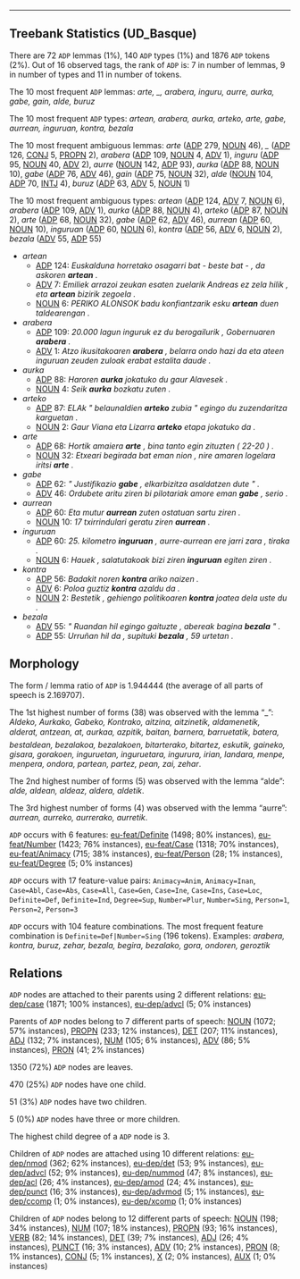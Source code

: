 

--------------------------------------------------------------------------------

## Treebank Statistics (UD_Basque)

There are 72 `ADP` lemmas (1%), 140 `ADP` types (1%) and 1876 `ADP` tokens (2%).
Out of 16 observed tags, the rank of `ADP` is: 7 in number of lemmas, 9 in number of types and 11 in number of tokens.

The 10 most frequent `ADP` lemmas: <em>arte, _, arabera, inguru, aurre, aurka, gabe, gain, alde, buruz</em>

The 10 most frequent `ADP` types:  <em>artean, arabera, aurka, arteko, arte, gabe, aurrean, inguruan, kontra, bezala</em>

The 10 most frequent ambiguous lemmas: <em>arte</em> ([ADP]() 279, [NOUN]() 46), <em>_</em> ([ADP]() 126, [CONJ]() 5, [PROPN]() 2), <em>arabera</em> ([ADP]() 109, [NOUN]() 4, [ADV]() 1), <em>inguru</em> ([ADP]() 95, [NOUN]() 40, [ADV]() 2), <em>aurre</em> ([NOUN]() 142, [ADP]() 93), <em>aurka</em> ([ADP]() 88, [NOUN]() 10), <em>gabe</em> ([ADP]() 76, [ADV]() 46), <em>gain</em> ([ADP]() 75, [NOUN]() 32), <em>alde</em> ([NOUN]() 104, [ADP]() 70, [INTJ]() 4), <em>buruz</em> ([ADP]() 63, [ADV]() 5, [NOUN]() 1)

The 10 most frequent ambiguous types:  <em>artean</em> ([ADP]() 124, [ADV]() 7, [NOUN]() 6), <em>arabera</em> ([ADP]() 109, [ADV]() 1), <em>aurka</em> ([ADP]() 88, [NOUN]() 4), <em>arteko</em> ([ADP]() 87, [NOUN]() 2), <em>arte</em> ([ADP]() 68, [NOUN]() 32), <em>gabe</em> ([ADP]() 62, [ADV]() 46), <em>aurrean</em> ([ADP]() 60, [NOUN]() 10), <em>inguruan</em> ([ADP]() 60, [NOUN]() 6), <em>kontra</em> ([ADP]() 56, [ADV]() 6, [NOUN]() 2), <em>bezala</em> ([ADV]() 55, [ADP]() 55)


* <em>artean</em>
  * [ADP]() 124: <em>Euskalduna horretako osagarri bat - beste bat - , da askoren <b>artean</b> .</em>
  * [ADV]() 7: <em>Emiliek arrazoi zeukan esaten zuelarik Andreas ez zela hilik , eta <b>artean</b> bizirik zegoela .</em>
  * [NOUN]() 6: <em>PERIKO ALONSOK badu konfiantzarik esku <b>artean</b> duen taldearengan .</em>
* <em>arabera</em>
  * [ADP]() 109: <em>20.000 lagun inguruk ez du berogailurik , Gobernuaren <b>arabera</b> .</em>
  * [ADV]() 1: <em>Atzo ikusitakoaren <b>arabera</b> , belarra ondo hazi da eta ateen inguruan zeuden zuloak erabat estalita daude .</em>
* <em>aurka</em>
  * [ADP]() 88: <em>Haroren <b>aurka</b> jokatuko du gaur Alavesek .</em>
  * [NOUN]() 4: <em>Seik <b>aurka</b> bozkatu zuten .</em>
* <em>arteko</em>
  * [ADP]() 87: <em>ELAk " belaunaldien <b>arteko</b> zubia " egingo du zuzendaritza karguetan .</em>
  * [NOUN]() 2: <em>Gaur Viana eta Lizarra <b>arteko</b> etapa jokatuko da .</em>
* <em>arte</em>
  * [ADP]() 68: <em>Hortik amaiera <b>arte</b> , bina tanto egin zituzten ( 22-20 ) .</em>
  * [NOUN]() 32: <em>Etxeari begirada bat eman nion , nire amaren logelara iritsi <b>arte</b> .</em>
* <em>gabe</em>
  * [ADP]() 62: <em>" Justifikazio <b>gabe</b> , elkarbizitza asaldatzen dute " .</em>
  * [ADV]() 46: <em>Ordubete aritu ziren bi pilotariak amore eman <b>gabe</b> , serio .</em>
* <em>aurrean</em>
  * [ADP]() 60: <em>Eta mutur <b>aurrean</b> zuten ostatuan sartu ziren .</em>
  * [NOUN]() 10: <em>17 txirrindulari geratu ziren <b>aurrean</b> .</em>
* <em>inguruan</em>
  * [ADP]() 60: <em>25. kilometro <b>inguruan</b> , aurre-aurrean ere jarri zara , tiraka .</em>
  * [NOUN]() 6: <em>Hauek , salatutakoak bizi ziren <b>inguruan</b> egiten ziren .</em>
* <em>kontra</em>
  * [ADP]() 56: <em>Badakit noren <b>kontra</b> ariko naizen .</em>
  * [ADV]() 6: <em>Poloa guztiz <b>kontra</b> azaldu da .</em>
  * [NOUN]() 2: <em>Bestetik , gehiengo politikoaren <b>kontra</b> joatea dela uste du .</em>
* <em>bezala</em>
  * [ADV]() 55: <em>" Ruandan hil egingo gaituzte , abereak bagina <b>bezala</b> " .</em>
  * [ADP]() 55: <em>Urruñan hil da , supituki <b>bezala</b> , 59 urtetan .</em>

## Morphology

The form / lemma ratio of `ADP` is 1.944444 (the average of all parts of speech is 2.169707).

The 1st highest number of forms (38) was observed with the lemma “_”: <em>Aldeko, Aurkako, Gabeko, Kontrako, aitzina, aitzinetik, aldamenetik, alderat, antzean, at, aurkaa, azpitik, baitan, barnera, barruetatik, batera, bestaldean, bezalakoa, bezalakoen, bitarterako, bitartez, eskutik, gaineko, gisara, gorakoen, inguruetan, inguruetara, ingurura, irian, landara, menpe, menpera, ondora, partean, partez, pean, zai, zehar</em>.

The 2nd highest number of forms (5) was observed with the lemma “alde”: <em>alde, aldean, aldeaz, aldera, aldetik</em>.

The 3rd highest number of forms (4) was observed with the lemma “aurre”: <em>aurrean, aurreko, aurrerako, aurretik</em>.

`ADP` occurs with 6 features: [eu-feat/Definite]() (1498; 80% instances), [eu-feat/Number]() (1423; 76% instances), [eu-feat/Case]() (1318; 70% instances), [eu-feat/Animacy]() (715; 38% instances), [eu-feat/Person]() (28; 1% instances), [eu-feat/Degree]() (5; 0% instances)

`ADP` occurs with 17 feature-value pairs: `Animacy=Anim`, `Animacy=Inan`, `Case=Abl`, `Case=Abs`, `Case=All`, `Case=Gen`, `Case=Ine`, `Case=Ins`, `Case=Loc`, `Definite=Def`, `Definite=Ind`, `Degree=Sup`, `Number=Plur`, `Number=Sing`, `Person=1`, `Person=2`, `Person=3`

`ADP` occurs with 104 feature combinations.
The most frequent feature combination is `Definite=Def|Number=Sing` (196 tokens).
Examples: <em>arabera, kontra, buruz, zehar, bezala, begira, bezalako, gora, ondoren, geroztik</em>


## Relations

`ADP` nodes are attached to their parents using 2 different relations: [eu-dep/case]() (1871; 100% instances), [eu-dep/advcl]() (5; 0% instances)

Parents of `ADP` nodes belong to 7 different parts of speech: [NOUN]() (1072; 57% instances), [PROPN]() (233; 12% instances), [DET]() (207; 11% instances), [ADJ]() (132; 7% instances), [NUM]() (105; 6% instances), [ADV]() (86; 5% instances), [PRON]() (41; 2% instances)

1350 (72%) `ADP` nodes are leaves.

470 (25%) `ADP` nodes have one child.

51 (3%) `ADP` nodes have two children.

5 (0%) `ADP` nodes have three or more children.

The highest child degree of a `ADP` node is 3.

Children of `ADP` nodes are attached using 10 different relations: [eu-dep/nmod]() (362; 62% instances), [eu-dep/det]() (53; 9% instances), [eu-dep/advcl]() (52; 9% instances), [eu-dep/nummod]() (47; 8% instances), [eu-dep/acl]() (26; 4% instances), [eu-dep/amod]() (24; 4% instances), [eu-dep/punct]() (16; 3% instances), [eu-dep/advmod]() (5; 1% instances), [eu-dep/ccomp]() (1; 0% instances), [eu-dep/xcomp]() (1; 0% instances)

Children of `ADP` nodes belong to 12 different parts of speech: [NOUN]() (198; 34% instances), [NUM]() (107; 18% instances), [PROPN]() (93; 16% instances), [VERB]() (82; 14% instances), [DET]() (39; 7% instances), [ADJ]() (26; 4% instances), [PUNCT]() (16; 3% instances), [ADV]() (10; 2% instances), [PRON]() (8; 1% instances), [CONJ]() (5; 1% instances), [X]() (2; 0% instances), [AUX]() (1; 0% instances)

